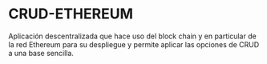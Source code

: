 # CRUD-ETHEREUM
Aplicación descentralizada que hace uso del block chain y en particular de la red Ethereum para su despliegue y permite aplicar las opciones de CRUD a una base sencilla.
